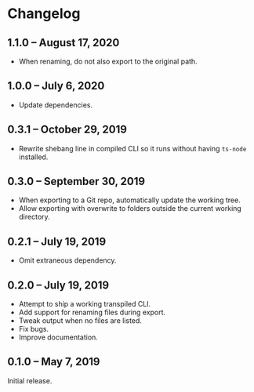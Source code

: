 # Changelog

## 1.1.0 – August 17, 2020

- When renaming, do not also export to the original path.

## 1.0.0 – July 6, 2020

- Update dependencies.

## 0.3.1 – October 29, 2019

- Rewrite shebang line in compiled CLI so it runs without having `ts-node`
  installed.

## 0.3.0 – September 30, 2019

- When exporting to a Git repo, automatically update the working tree.
- Allow exporting with overwrite to folders outside the current working
  directory.

## 0.2.1 – July 19, 2019

- Omit extraneous dependency.

## 0.2.0 – July 19, 2019

- Attempt to ship a working transpiled CLI.
- Add support for renaming files during export.
- Tweak output when no files are listed.
- Fix bugs.
- Improve documentation.

## 0.1.0 – May 7, 2019

Initial release.
